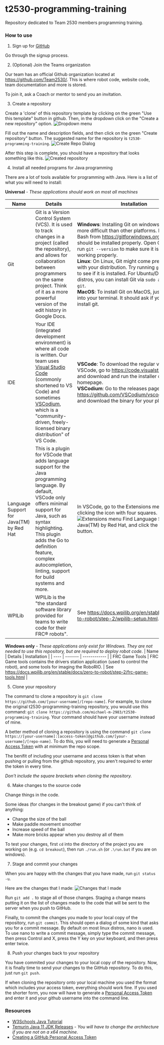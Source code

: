 # t2530-programming-training
Repository dedicated to Team 2530 members programming training.

### How to use

1. Sign up for [GitHub](https://github.com/signup)

Go through the signup process. 

2. (Optional) Join the Teams organization

Our team has an official Github organization located at https://github.com/Team2530/. This is where robot code, website code, team documentation and more is stored.

To join it, ask a Coach or mentor to send you an invitation.

3. Create a repository

Create a 'clone' of this repository template by clicking on the green "Use this template" button in github. Then, in the dropdown click on the "Create a new repository" option.
![Dropdown menu](assets/create-new-repo-1.png)

Fill out the name and description fields, and then click on the green "Create repository" button.
The suggested name for the repository is `t2530-programming-training`.
![Create Repo Dialog](assets/create-new-repo-2.png)

After this step is complete, you should have a repository that looks something like this.
![Created repository](assets/create-new-repo-3.png)

4. Install all needed programs for Java programming

There are a lot of tools available for programming with Java. Here is a list of what you will need to install:

**Universal** - *These applications should work on most all machines*

| Name | Details | Installation |
| ---- | ------- | ------------ |
| Git | Git is a Version Control System (VCS). It is used to track changes in a project (called the repository), and allows for collaboration between programmers on the same project. Think of it as a more powerful version of the edit history in Google Docs. | **Windows**: Installing Git on windows is a little bit more difficult than other platforms. Download Git Bash from https://gitforwindows.org/, and it should be installed properly. Open Git Bash and run `git --version` to make sure it is installed and working properly. <br/>**Linux**: On Linux, Git might come pre-installed with your distribution. Try running `git --version` to see if it is installed. For Ubuntu/Debian based distros, you can install Git via `sudo apt install git`. <br/>**MacOS**: To install Git on MacOS, just type `git` into your terminal. It should ask if you want to install git. |
| IDE | Your IDE (integrated development environment) is where all code is written. Our team uses [Visual Studio Code](https://code.visualstudio.com/) (commonly shortened to VS Code) and sometimes [VSCodium](https://vscodium.com/), which is a "community-driven, freely-licensed binary distribution" of VS Code. | **VSCode**: To download the regular version of VSCode, go to https://code.visualstudio.com/ and download and run the installer on the homepage. <br/> **VSCodium**: Go to the releases page at https://github.com/VSCodium/vscodium/releases and download the binary for your platform. |
| Language Support for Java(TM) by Red Hat | This is a plugin for VSCode that adds language support for the Java programming language. By default, VSCode only offers minimal support for Java, such as syntax highlighting. This plugin adds the Go to definition feature, complex autocompletion, linting, support for build systems and more. | In VSCode, go to the Extensions menu by clicking the icon with four squares. ![Extensions menu](assets/java-extension-1.png) Find Language Support for Java(TM) by Red Hat, and click the blue install button.  |
| WPILib | WPILib is the "the standard software library provided for teams to write code for their FRC® robots". | See https://docs.wpilib.org/en/stable/docs/zero-to-robot/step-2/wpilib-setup.html. |

**Windows only** - *These applications only exist for Windows. They are not needed to use this repository, but are required to deploy robot code.*
| Name | Details | Installation |
| ---- | ------- | ------------ |
| FRC Game Tools | FRC Game tools contains the drivers station application (used to control the robot), and some tools for imaging the RoboRIO. | See https://docs.wpilib.org/en/stable/docs/zero-to-robot/step-2/frc-game-tools.html |

5. Clone your repository

The command to clone a repository is `git clone https://github.com/[your-username]/[repo-name]`. For example, to clone the original t2530-programming-training repository, you would use this command: `git clone https://github.com/michael-m-2983/t2530-programming-training`. Your command should have your username instead of mine.

A better method of cloning a repository is using the command `git clone https://[your-username]:[access-token]@github.com/[your-username]/[repo-name]`.
To do this, you will need to generate a [Personal Access Token](https://docs.github.com/en/authentication/keeping-your-account-and-data-secure/managing-your-personal-access-tokens#creating-a-personal-access-token-classic) with at minimum the repo scope.

The benifit of including your username and access token is that when pushing or pulling from the github repository, you aren't required to enter the token in every time.

*Don't include the square brackets when cloning the repository.*

6. Make changes to the source code

Change things in the code.

Some ideas (for changes in the breakout game) if you can't think of anything:
* Change the size of the ball
* Make paddle movement smoother
* Increase speed of the ball
* Make more bricks appear when you destroy all of them

To test your changes, first `cd` into the directory of the project you are working on (e.g. `cd breakout`), then run `./run.sh` (or `.\run.bat` if you are on windows).


7. Stage and commit your changes

When you are happy with the changes that you have made, run `git status -u`.

Here are the changes that I made:
![Changes that I made](assets/stage-and-commit-changes-1.png)

Run `git add .` to stage all of those changes. Staging a change means putting it on the list of changes made to the code that will be sent to the server when you push to GitHub.

<!-- TODO: A section on setting user.name and user.email -->

Finally, to commit the changes you made to your local copy of the repository, run `git commit`. This should open a dialog of some kind that asks you for a commit message. By default on most linux distros, nano is used. To use nano to write a commit message, simply type the commit message, then press Control and X, press the Y key on your keyboard, and then press enter twice. 

8. Push your changes back to your repository

You have commited your changes to your local copy of the repository. Now, it is finally time to send your changes to the GitHub repository.
To do this, just run `git push`. 

If when cloning the repository onto your local machine you used the format which includes your access token, everything should work fine. If you used the shorter form, you now will have to generate a [Personal Access Token](https://docs.github.com/en/authentication/keeping-your-account-and-data-secure/managing-your-personal-access-tokens#creating-a-personal-access-token-classic) and enter it and your github username into the command line.

### Resources
* [W3Schools Java Tutorial](https://w3schools.com/java)
* [Temurin Java 11 JDK Releases](https://adoptium.net/temurin/releases/?package=jdk&version=11&arch=x64) - *You will have to change the architecture if you are not on a x64 machine*.
* [Creating a GitHub Personal Access Token](https://docs.github.com/en/authentication/keeping-your-account-and-data-secure/managing-your-personal-access-tokens#creating-a-personal-access-token-classic)